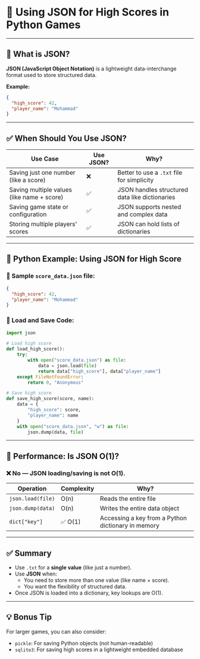 
# 🧠 Using JSON for High Scores in Python Games

---

## 📌 What is JSON?

**JSON (JavaScript Object Notation)** is a lightweight data-interchange format used to store structured data.

**Example:**
```json
{
  "high_score": 42,
  "player_name": "Mohammad"
}
```

---

## ✅ When Should You Use JSON?

| Use Case                                       | Use JSON? | Why? |
|------------------------------------------------|-----------|------|
| Saving just one number (like a score)          | ❌        | Better to use a `.txt` file for simplicity |
| Saving multiple values (like name + score)     | ✅        | JSON handles structured data like dictionaries |
| Saving game state or configuration             | ✅        | JSON supports nested and complex data |
| Storing multiple players' scores               | ✅        | JSON can hold lists of dictionaries |

---

## 🧪 Python Example: Using JSON for High Score

### 🧾 Sample `score_data.json` file:
```json
{
  "high_score": 42,
  "player_name": "Mohammad"
}
```

### 🐍 Load and Save Code:
```python
import json

# Load high score
def load_high_score():
    try:
        with open("score_data.json") as file:
            data = json.load(file)
            return data["high_score"], data["player_name"]
    except FileNotFoundError:
        return 0, "Anonymous"

# Save high score
def save_high_score(score, name):
    data = {
        "high_score": score,
        "player_name": name
    }
    with open("score_data.json", "w") as file:
        json.dump(data, file)
```

---

## 🔁 Performance: Is JSON O(1)?

### ❌ No — JSON loading/saving is **not O(1)**.

| Operation           | Complexity | Why? |
|---------------------|------------|------|
| `json.load(file)`   | O(n)       | Reads the entire file |
| `json.dump(data)`   | O(n)       | Writes the entire data object |
| `dict["key"]`       | ✅ O(1)    | Accessing a key from a Python dictionary in memory |

---

## ✅ Summary

- Use `.txt` for a **single value** (like just a number).
- Use **JSON** when:
  - You need to store more than one value (like name + score).
  - You want the flexibility of structured data.
- Once JSON is loaded into a dictionary, key lookups are O(1).

---

## 💡 Bonus Tip

For larger games, you can also consider:
- `pickle`: For saving Python objects (not human-readable)
- `sqlite3`: For saving high scores in a lightweight embedded database
